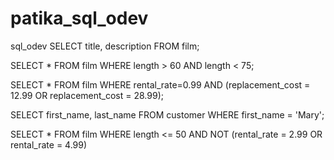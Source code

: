 # patika_sql_odev
sql_odev
SELECT title, description FROM film;

SELECT * FROM film WHERE length > 60 AND length < 75;

SELECT * FROM film WHERE rental_rate=0.99 AND (replacement_cost = 12.99 OR replacement_cost = 28.99);

SELECT first_name, last_name FROM customer WHERE first_name = 'Mary';

SELECT * FROM film WHERE length <= 50 AND NOT (rental_rate = 2.99 OR rental_rate = 4.99)
